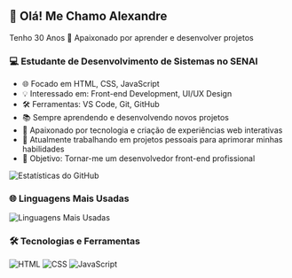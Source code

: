 ## 👋 Olá! Me Chamo Alexandre
  Tenho 30 Anos
  🚀 Apaixonado por aprender e desenvolver projetos

### 💻 Estudante de Desenvolvimento de Sistemas no SENAI

- 🌐 Focado em HTML, CSS, JavaScript
- 💡 Interessado em: Front-end Development, UI/UX Design
- 🛠️ Ferramentas: VS Code, Git, GitHub
- 📚 Sempre aprendendo e desenvolvendo novos projetos
- 🚀 Apaixonado por tecnologia e criação de experiências web interativas
- 💼 Atualmente trabalhando em projetos pessoais para aprimorar minhas habilidades
- 🎯 Objetivo: Tornar-me um desenvolvedor front-end profissional

![Estatísticas do GitHub](https://github-readme-stats.vercel.app/api?username=AlexandreCodeForge&show_icons=true&theme=radical)
### 🌐 Linguagens Mais Usadas

![Linguagens Mais Usadas](https://github-readme-stats.vercel.app/api/top-langs/?username=AlexandreCodeForge&layout=compact&theme=radical)

### 🛠️ Tecnologias e Ferramentas

![HTML](https://img.shields.io/badge/HTML-239120?style=for-the-badge&logo=html5&logoColor=white)
![CSS](https://img.shields.io/badge/CSS-1572B6?style=for-the-badge&logo=css3&logoColor=white)
![JavaScript](https://img.shields.io/badge/JavaScript-F7DF1E?style=for-the-badge&logo=javascript&logoColor=black)


